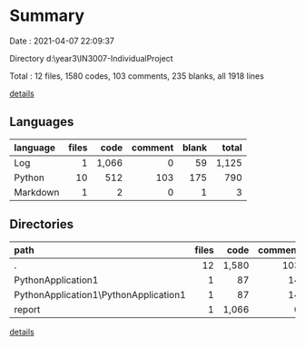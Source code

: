 # Summary

Date : 2021-04-07 22:09:37

Directory d:\year3\IN3007-IndividualProject

Total : 12 files,  1580 codes, 103 comments, 235 blanks, all 1918 lines

[details](details.md)

## Languages
| language | files | code | comment | blank | total |
| :--- | ---: | ---: | ---: | ---: | ---: |
| Log | 1 | 1,066 | 0 | 59 | 1,125 |
| Python | 10 | 512 | 103 | 175 | 790 |
| Markdown | 1 | 2 | 0 | 1 | 3 |

## Directories
| path | files | code | comment | blank | total |
| :--- | ---: | ---: | ---: | ---: | ---: |
| . | 12 | 1,580 | 103 | 235 | 1,918 |
| PythonApplication1 | 1 | 87 | 14 | 42 | 143 |
| PythonApplication1\PythonApplication1 | 1 | 87 | 14 | 42 | 143 |
| report | 1 | 1,066 | 0 | 59 | 1,125 |

[details](details.md)